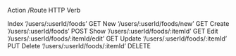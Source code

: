 Action	/Route	  HTTP Verb

Index	 ‘/users/:userId/foods’	              GET
New	   ‘/users/:userId/foods/new’	          GET
Create ‘/users/:userId/foods’	              POST
Show	 ‘/users/:userId/foods/:itemId’	      GET
Edit	 ‘/users/:userId/foods/:itemId/edit’	GET
Update ‘/users/:userId/foods/:itemId’	      PUT
Delete ‘/users/:userId/foods/:itemId’	      DELETE
